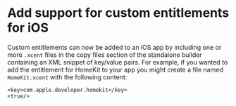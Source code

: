 # Add support for custom entitlements for iOS

Custom entitlements can now be added to an iOS app by including one or more 
`.xcent` files in the copy files section of the standalone builder containing an
XML snippet of key/value pairs. For example, if you wanted to add the 
entitlement for HomeKit to your app you might create a file named 
`HomeKit.xcent` with the following content:

````
<key>com.apple.developer.homekit</key>
<true/>
````
